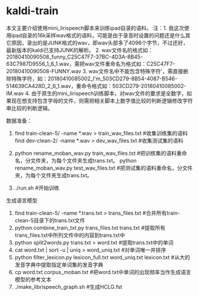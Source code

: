 # kaldi-train
本文主要介绍使用mini_lirispeech脚本来训练ipad自录的语料。
注：1. 我这次使用ipad自录的16k采样wav格式的语料，可能是由于录音时设置的问题还是什么其它原因，录出的是JUNK格式的wav，即wav头部多了4096个字节，不过还好，最新版本的kaldi已支持JUNK的解析。
    2. wav文件名的格式如：20180410090508_funny_C25C47F7-37BC-4D3A-8B45-63C7987D9556_1_6_1.wav，需把wav文件重命名为格式如：C25C47F7-20180410090508-FUNNY.wav
    3. wav文件名中不能包含特殊字符\'，需直接删除特殊字符，如：20180410085002_I'm_503CD279-8B54-4087-B546-514639CA428D_2_6_1.wav，重命令格式如：503CD279-20180410085002-IM.wav
    4. 由于原生的mini_lirispeech训练脚本，对wav文件的要求是全数字，如果现在想支持包含字母的文件，则需把相关脚本上数字值比较的判断逻辑修改字符串比较的判断逻辑。

数据准备：
1. find train-clean-5/ -name *.wav > train_wav_files.txt #收集训练集的语料
   find dev-clean-2/ -name *.wav > dev_wav_files.txt #收集测试集的语料

2. python rename_moban_wav.py train_wav_files.txt #把训练集的语料重命名，分文件夹，为每个文件夹生成trans.txt。
   python rename_moban_wav.py test_wav_files.txt #把测试集的语料重命名，分文件夹，为每个文件夹生成trans.txt。

3. ./run.sh #开始训练

生成语言模型
1. find train-clean-5/ -name *.trans.txt > trans_files.txt #合并所有train-clean-5目录下的trans.txt文件
2. python combine_train_txt.py trans_files.txt trans.txt #提取所有trans_files.txt中所列文件中的内容到trans.txt中
3. python split2words.py trans.txt > word.txt #提取trans.txt中的单词
4. cat word.txt | sort -u | uniq > word_uniq.txt #对单词唯一并排序
5. python filter_lexicon.py lexicon_full.txt word_uniq.txt lexicon.txt #从大的发音字典中提取指定单词集的发音字典
6. cp word.txt corpus_moban.txt #把word.txt中单词的出现频率当作生成语言模型的参考文本
7. ./make_librispeech_graph.sh #生成HCLG.fst
